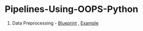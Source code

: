 # Pipelines-Using-OOPS-Python

1. Data Preprocessing - [Blueprint](https://github.com/jhhalls/Pipelines-Using-OOPS-Python/blob/main/Preprocessing_pipeline_blueprint_structure.py) , [Example](https://github.com/jhhalls/Pipelines-Using-OOPS-Python/blob/main/Preprocessing_pipeline_demo_example.py)
